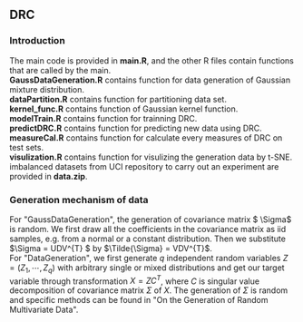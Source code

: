 
## DRC

### Introduction
The main code is provided in **main.R**, and the other R files contain functions that are called by the main.  
**GaussDataGeneration.R** contains function for data generation of Gaussian mixture distribution.  
**dataPartition.R** contains function for partitioning data set.  
**kernel_func.R** contains function of Gaussian kernel function.  
**modelTrain.R** contains function for trainning DRC.  
**predictDRC.R** contains function for predicting new data using DRC. 
**measureCal.R** contains function for calculate every measures of DRC on test sets.  
**visulization.R** contains function for visulizing the generation data by t-SNE.  
imbalanced datasets from UCI repository to carry out an experiment are provided in **data.zip**.  

### Generation mechanism of data
For "GaussDataGeneration", the generation of covariance matrix $ \Sigma$ is random. We first draw all the coefficients in the covariance matrix as iid samples, e.g. from a normal or a constant distribution. Then we substitute $\Sigma = UDV^{T} $ by $\Tilde{\Sigma} = VDV^{T}$.  
For "DataGeneration", we first generate $q$ independent random variables $Z = (Z_{1},\cdots,Z_{q})$ with arbitrary single or mixed distributions and get our target variable through transformation $X = ZC^{T}$, where $C$ is singular value decomposition of covariance matrix $\Sigma$ of $X$. The generation of $\Sigma$ is random and specific methods can be found in "On the Generation of Random Multivariate Data".
